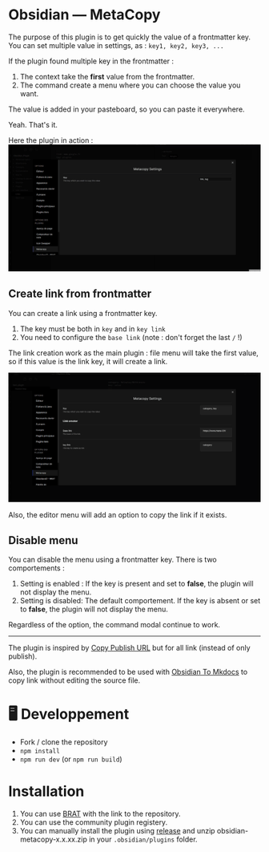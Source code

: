 # Obsidian — MetaCopy

The purpose of this plugin is to get quickly the value of a frontmatter key. You can set multiple value in settings, as : `key1, key2, key3, ...`

If the plugin found multiple key in the frontmatter :

1. The context take the **first** value from the frontmatter.
2. The command create a menu where you can choose the value you want.

The value is added in your pasteboard, so you can paste it everywhere.

Yeah. That's it.

Here the plugin in action :
![presentation.gif](presentation.gif)

## Create link from frontmatter

You can create a link using a frontmatter key.

1. The key must be both in `key` and in `key link`
2. You need to configure the `base link` (note : don't forget the last `/` !)

The link creation work as the main plugin : file menu will take the first value, so if this value is the link key, it will create a link.

![link creation](link_creation.gif)

Also, the editor menu will add an option to copy the link if it exists.

## Disable menu 

You can disable the menu using a frontmatter key. There is two comportements :
1. Setting is enabled :
    If the key is present and set to **false**, the plugin will not display the menu.
2. Setting is disabled:
	The default comportement. If the key is absent or set to **false**, the plugin will not display the menu. 

Regardless of the option, the command modal continue to work. 

---

The plugin is inspired by [Copy Publish URL](https://github.com/kometenstaub/copy-publish-url) but for all link (instead of only publish).

Also, the plugin is recommended to be used with [Obsidian To Mkdocs](https://github.com/Mara-Li/mkdocs_obsidian_publish) to copy link without editing the source file.

# 🖥️ Developpement

-   Fork / clone the repository
-   `npm install`
-   `npm run dev` (or `npm run build`)

# Installation

1. You can use [BRAT](https://github.com/TfTHacker/obsidian42-brat) with the link to the repository.
2. You can use the community plugin registery.
3. You can manually install the plugin using [release](https://github.com/Mara-Li/obsidian-metacopy/releases) and unzip obsidian-metacopy-x.x.xx.zip in your `.obsidian/plugins` folder.
